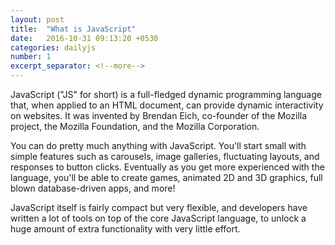 ```yaml
---
layout: post
title:  "What is JavaScript"
date:   2016-10-31 09:13:20 +0530
categories: dailyjs
number: 1
excerpt_separator: <!--more-->
---
```

JavaScript ("JS" for short) is a full-fledged dynamic programming language that, when applied to an HTML document, can provide dynamic interactivity on websites. <!--more--> It was invented by Brendan Eich, co-founder of the Mozilla project, the Mozilla Foundation, and the Mozilla Corporation.

You can do pretty much anything with JavaScript. You'll start small with simple features such as carousels, image galleries, fluctuating layouts, and responses to button clicks. Eventually as you get more experienced with the language, you'll be able to create games, animated 2D and 3D graphics, full blown database-driven apps, and more!

JavaScript itself is fairly compact but very flexible, and developers have written a lot of tools on top of the core JavaScript language, to unlock a huge amount of extra functionality with very little effort.
